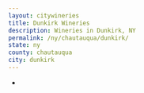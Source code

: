 ```yaml
---
layout: citywineries
title: Dunkirk Wineries
description: Wineries in Dunkirk, NY
permalink: /ny/chautauqua/dunkirk/
state: ny
county: chautauqua
city: dunkirk
---
```

-
